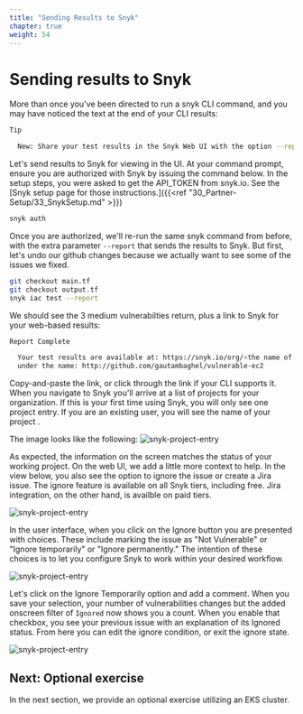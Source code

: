 ```yaml
---
title: "Sending Results to Snyk"
chapter: true
weight: 54
---
```


# Sending results to Snyk
More than once you've been directed to run a snyk CLI command, and you may have noticed the text at the end of your CLI results:

```bash
Tip

  New: Share your test results in the Snyk Web UI with the option --report
```
Let's send results to Snyk for viewing in the UI.  At your command prompt, ensure you are authorized with Snyk by issuing the command below.  In the setup steps, you were asked to get the API_TOKEN from snyk.io.  See the [Snyk setup page for those instructions.]({{<ref "30_Partner-Setup/33_SnykSetup.md" >}})

```bash
snyk auth
```

Once you are authorized, we'll re-run the same snyk command from before, with the extra parameter `--report` that sends the results to Snyk.  But first, let's undo our github changes because we actually want to see some of the issues we fixed.

```bash
git checkout main.tf
git checkout output.tf
snyk iac test --report
```

We should see the 3 medium vulnerabilties return, plus a link to Snyk for your web-based results:

```bash
Report Complete

  Your test results are available at: https://snyk.io/org/<the name of your organizatio>/projects
  under the name: http://github.com/gautambaghel/vulnerable-ec2
```

Copy-and-paste the link, or click through the link if your CLI supports it.  When you navigate to Snyk you'll arrive at a list of projects for your organization.  If this is your first time using Snyk, you will only see one project entry.  If you are an existing user, you will see the name of your project .

The image looks like the following:
![snyk-project-entry](/images/snyk-iac-project-entry.png)

As expected, the information on the screen matches the status of your working project.  On the web UI, we add a little more context to help.  In the view below, you also see the option to ignore the issue or create a Jira issue.  The ignore feature is available on all Snyk tiers, including free.  Jira integration, on the other hand, is availble on paid tiers.

![snyk-project-entry](/images/snyk-iac-issue-detail.png)

In the user interface, when you click on the Ignore button you are presented with choices.  These include marking the issue as "Not Vulnerable" or "Ignore temporarily" or "Ignore permanently."  The intention of these choices is to let you configure Snyk to work within your desired workflow. 

![snyk-project-entry](/images/snyk-iac-ignore-issue.png)

Let's click on the Ignore Temporarily option and add a comment.  When you save your selection, your number of vulnerabilities changes but the added onscreen filter of `Ignored` now shows you a count.  When you enable that checkbox, you see your previous issue with an explanation of its Ignored status.  From here you can edit the ignore condition, or exit the ignore state.

![snyk-project-entry](/images/snyk-iac-ignore-temporarily.png)

## Next: Optional exercise
In the next section, we provide an optional exercise utilizing an EKS cluster.
